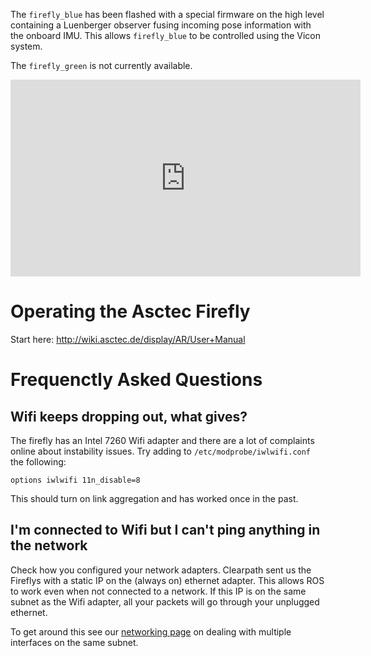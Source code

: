 The `firefly_blue` has been flashed with a special firmware on the high level containing a Luenberger observer fusing incoming pose information with the onboard IMU. This allows `firefly_blue` to be controlled using the Vicon system.

The `firefly_green` is not currently available.

<iframe width="560" height="315" src="https://www.youtube.com/embed/cFhYZdTYz7s" frameborder="0" allowfullscreen></iframe>

# Operating the Asctec Firefly

Start here: http://wiki.asctec.de/display/AR/User+Manual

# Frequenctly Asked Questions

## Wifi keeps dropping out, what gives?
The firefly has an Intel 7260 Wifi adapter and there are a lot of complaints online about instability issues. Try adding to `/etc/modprobe/iwlwifi.conf` the following:
```
options iwlwifi 11n_disable=8
```
This should turn on link aggregation and has worked once in the past.

## I'm connected to Wifi but I can't ping anything in the network
Check how you configured your network adapters. Clearpath sent us the Fireflys with a static IP on the (always on) ethernet adapter. This allows ROS to work even when not connected to a network. If this IP is on the same subnet as the Wifi adapter, all your packets will go through your unplugged ethernet.

To get around this see our [networking page](/Equipment/Networking/LAN.md) on dealing with multiple interfaces on the same subnet.
